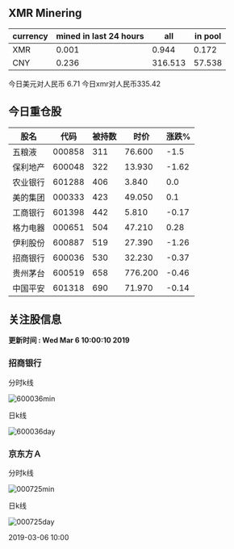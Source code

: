 ## XMR Minering

|currency|mined in last 24 hours|all|in pool|
|---|---|---|---|
|XMR|0.001|0.944|0.172|
|CNY|0.236|316.513|57.538|

今日美元对人民币 6.71	今日xmr对人民币335.42


## 今日重仓股 

|股名|代码|被持数|时价|涨跌%|
|---|---|---|---|---|
|五粮液|000858|311|76.600|-1.5|
|保利地产|600048|322|13.930|-1.62|
|农业银行|601288|406|3.840|0.0|
|美的集团|000333|423|49.050|0.1|
|工商银行|601398|442|5.810|-0.17|
|格力电器|000651|504|47.210|0.28|
|伊利股份|600887|519|27.390|-1.26|
|招商银行|600036|530|32.230|-0.37|
|贵州茅台|600519|658|776.200|-0.46|
|中国平安|601318|690|71.970|-0.14|

## 关注股信息
**更新时间 : Wed Mar  6 10:00:10 2019**
### 招商银行 
分时k线

![600036min](http://image.sinajs.cn/newchart/min/n/sh600036.gif)

日k线

![600036day](http://image.sinajs.cn/newchart/daily/n/sh600036.gif)

### 京东方Ａ 
分时k线

![000725min](http://image.sinajs.cn/newchart/min/n/sz000725.gif)

日k线

![000725day](http://image.sinajs.cn/newchart/daily/n/sz000725.gif)

2019-03-06 10:00